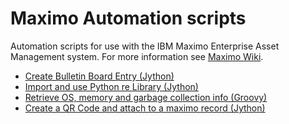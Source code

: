 # Maximo Automation scripts
Automation scripts for use with the IBM Maximo Enterprise Asset Management system.  For more information see [Maximo Wiki](https://maximo.wiki). 

* [Create Bulletin Board Entry (Jython)](https://github.com/maximo-wiki/maximo-automation-scripts/blob/master/mxc_create_bboard.py)
* [Import and use Python re Library (Jython)](https://github.com/maximo-wiki/maximo-automation-scripts/blob/master/mxc_python_lib_re.py)
* [Retrieve OS, memory and garbage collection info (Groovy)](https://github.com/maximo-wiki/maximo-automation-scripts/blob/master/mxc_groovy_baby.groovy)
* [Create a QR Code and attach to a maximo record (Jython)](https://github.com/maximo-wiki/maximo-automation-scripts/blob/master/get_qrcode.py)
